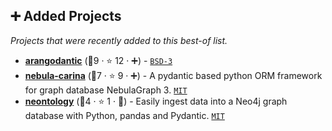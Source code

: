 ## ➕ Added Projects

_Projects that were recently added to this best-of list._

- <b><a href="https://github.com/ioxiocom/arangodantic">arangodantic</a></b> (🥇9 ·  ⭐ 12 · ➕) -  <code><a href="http://bit.ly/3aKzpTv">BSD-3</a></code>
- <b><a href="https://github.com/nebula-contrib/nebula-carina">nebula-carina</a></b> (🥉7 ·  ⭐ 9 · ➕) - A pydantic based python ORM framework for graph database NebulaGraph 3. <code><a href="http://bit.ly/34MBwT8">MIT</a></code>
- <b><a href="https://github.com/ontolocy/neontology">neontology</a></b> (🥉4 ·  ⭐ 1 · 🐣) - Easily ingest data into a Neo4j graph database with Python, pandas and Pydantic. <code><a href="http://bit.ly/34MBwT8">MIT</a></code>

